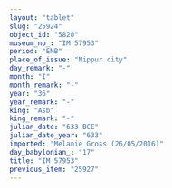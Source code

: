 ```yaml
---
layout: "tablet"
slug: "25924"
object_id: "5820"
museum_no_: "IM 57953"
period: "ENB"
place_of_issue: "Nippur city"
day_remark: "-"
month: "I"
month_remark: "-"
year: "36"
year_remark: "-"
king: "Asb"
king_remark: "-"
julian_date: "633 BCE"
julian_date_year: "633"
imported: "Melanie Gross (26/05/2016)"
day_babylonian_: "17"
title: "IM 57953"
previous_item: "25927"
---
```

